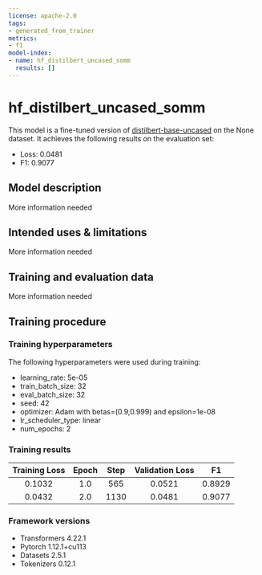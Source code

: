 ```yaml
---
license: apache-2.0
tags:
- generated_from_trainer
metrics:
- f1
model-index:
- name: hf_distilbert_uncased_somm
  results: []
---
```


<!-- This model card has been generated automatically according to the information the Trainer had access to. You
should probably proofread and complete it, then remove this comment. -->

# hf_distilbert_uncased_somm

This model is a fine-tuned version of [distilbert-base-uncased](https://huggingface.co/distilbert-base-uncased) on the None dataset.
It achieves the following results on the evaluation set:
- Loss: 0.0481
- F1: 0.9077

## Model description

More information needed

## Intended uses & limitations

More information needed

## Training and evaluation data

More information needed

## Training procedure

### Training hyperparameters

The following hyperparameters were used during training:
- learning_rate: 5e-05
- train_batch_size: 32
- eval_batch_size: 32
- seed: 42
- optimizer: Adam with betas=(0.9,0.999) and epsilon=1e-08
- lr_scheduler_type: linear
- num_epochs: 2

### Training results

| Training Loss | Epoch | Step | Validation Loss | F1     |
|:-------------:|:-----:|:----:|:---------------:|:------:|
| 0.1032        | 1.0   | 565  | 0.0521          | 0.8929 |
| 0.0432        | 2.0   | 1130 | 0.0481          | 0.9077 |


### Framework versions

- Transformers 4.22.1
- Pytorch 1.12.1+cu113
- Datasets 2.5.1
- Tokenizers 0.12.1
